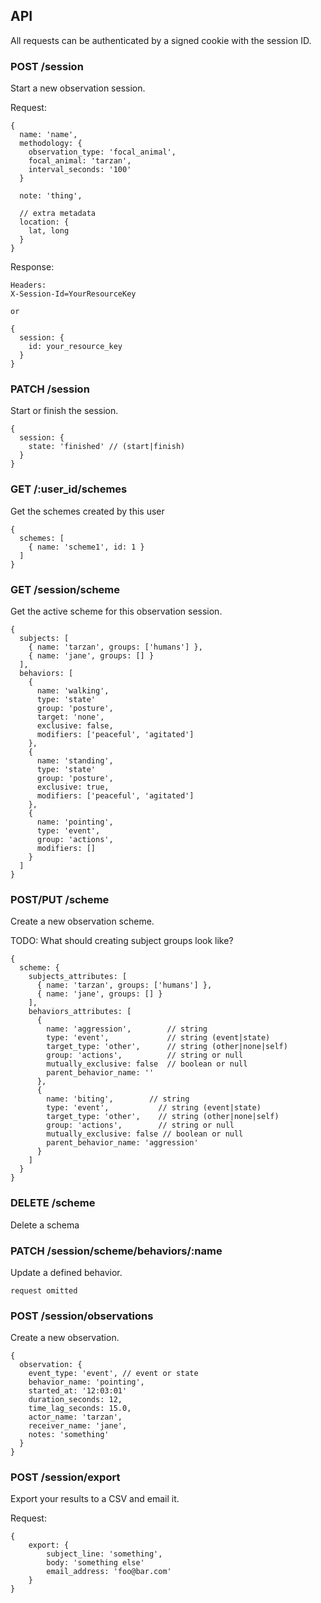 ## API

All requests can be authenticated by a signed cookie with the session ID.

### POST /session
Start a new observation session.

Request:
```
{
  name: 'name',
  methodology: {
    observation_type: 'focal_animal',
    focal_animal: 'tarzan',
    interval_seconds: '100'
  }

  note: 'thing',

  // extra metadata
  location: {
    lat, long
  }
}
```

Response:

```
Headers:
X-Session-Id=YourResourceKey

or

{
  session: {
    id: your_resource_key
  }
}
```

### PATCH /session
Start or finish the session.

```
{
  session: {
    state: 'finished' // (start|finish)
  }
}
```

### GET /:user_id/schemes
Get the schemes created by this user
```
{
  schemes: [
    { name: 'scheme1', id: 1 }
  ]
}
```

### GET /session/scheme
Get the active scheme for this observation session.
```
{
  subjects: [
    { name: 'tarzan', groups: ['humans'] },
    { name: 'jane', groups: [] }
  ],
  behaviors: [
    {
      name: 'walking',
      type: 'state'
      group: 'posture',
      target: 'none',
      exclusive: false,
      modifiers: ['peaceful', 'agitated']
    },
    {
      name: 'standing',
      type: 'state'
      group: 'posture',
      exclusive: true,
      modifiers: ['peaceful', 'agitated']
    },
    {
      name: 'pointing',
      type: 'event',
      group: 'actions',
      modifiers: []
    }
  ]
}
```

### POST/PUT /scheme
Create a new observation scheme.

TODO: What should creating subject groups look like?
```
{
  scheme: {
    subjects_attributes: [
      { name: 'tarzan', groups: ['humans'] },
      { name: 'jane', groups: [] }
    ],
    behaviors_attributes: [
      {
        name: 'aggression',        // string
        type: 'event',             // string (event|state)
        target_type: 'other',      // string (other|none|self)
        group: 'actions',          // string or null
        mutually_exclusive: false  // boolean or null
        parent_behavior_name: ''
      },
      {
        name: 'biting',        // string
        type: 'event',           // string (event|state)
        target_type: 'other',    // string (other|none|self)
        group: 'actions',        // string or null
        mutually_exclusive: false // boolean or null
        parent_behavior_name: 'aggression'
      }
    ]
  }
}
```

### DELETE /scheme
Delete a schema

### PATCH /session/scheme/behaviors/:name
Update a defined behavior.

```
request omitted
```

### POST /session/observations
Create a new observation.
```
{
  observation: {
    event_type: 'event', // event or state
    behavior_name: 'pointing',
    started_at: '12:03:01'
    duration_seconds: 12,
    time_lag_seconds: 15.0,
    actor_name: 'tarzan',
    receiver_name: 'jane',
    notes: 'something'
  }
}
```

### POST /session/export
Export your results to a CSV and email it.

Request:
```
{
	export: {
		subject_line: 'something',
		body: 'something else'
		email_address: 'foo@bar.com'
	}	
}
```

